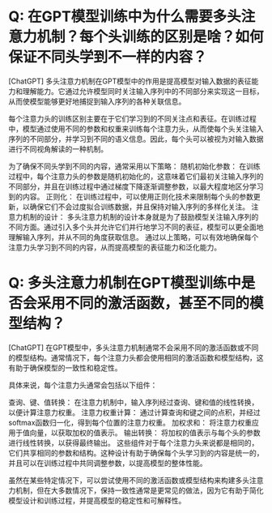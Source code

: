 # Q: 在GPT模型训练中为什么需要多头注意力机制？每个头训练的区别是啥？如何保证不同头学到不一样的内容？

[ChatGPT] 多头注意力机制在GPT模型中的作用是提高模型对输入数据的表征能力和理解能力。它通过允许模型同时关注输入序列中的不同部分来实现这一目标，从而使模型能够更好地捕捉到输入序列的各种关联信息。

每个注意力头的训练区别主要在于它们学习到的不同关注点和表征。在训练过程中，模型通过使用不同的参数和权重来训练每个注意力头，从而使每个头关注输入序列的不同部分，并学习到不同的语义信息。因此，每个头可以被视为对输入数据进行不同视角解读的一种机制。

为了确保不同头学到不同的内容，通常采用以下策略：
随机初始化参数： 在训练过程中，每个注意力头的参数是随机初始化的，这意味着它们最初关注输入序列的不同部分，并且在训练过程中通过梯度下降逐渐调整参数，以最大程度地区分学习到的内容。
正则化： 在训练过程中，可以使用正则化技术来限制每个头的参数更新，以确保它们不会过度拟合训练数据，并且保持对输入序列的多样化关注。
注意力机制的设计： 多头注意力机制的设计本身就是为了鼓励模型关注输入序列的不同方面。通过引入多个头并允许它们并行地学习不同的表征，模型可以更全面地理解输入序列，并从不同的角度获取信息。
通过以上策略，可以有效地确保每个注意力头学习到不同的内容，从而提高模型的表征能力和泛化能力。

# Q: 多头注意力机制在GPT模型训练中是否会采用不同的激活函数，甚至不同的模型结构？
[ChatGPT] 在GPT模型中，多头注意力机制通常不会采用不同的激活函数或不同的模型结构。通常情况下，每个注意力头都会使用相同的激活函数和模型结构，这有助于确保模型的一致性和稳定性。

具体来说，每个注意力头通常会包括以下组件：

查询、键、值转换： 在注意力机制中，输入序列经过查询、键和值的线性转换，以便计算注意力权重。
注意力权重计算： 通过计算查询和键之间的点积，并经过softmax函数归一化，得到每个位置的注意力权重。
加权求和： 将注意力权重应用于值向量，以获取加权的值表示。
输出转换： 将加权的值表示与每个头的参数进行线性转换，以获得最终输出。
这些组件对于每个注意力头来说都是相同的，它们共享相同的参数和结构。这种设计有助于确保每个头学习到的内容是统一的，并且可以在训练过程中共同调整参数，以提高模型的整体性能。

虽然在某些特定情况下，可以尝试使用不同的激活函数或模型结构来构建多头注意力机制，但在大多数情况下，保持一致性通常是更常见的做法，因为它有助于简化模型设计和训练过程，并提高模型的稳定性和可解释性。